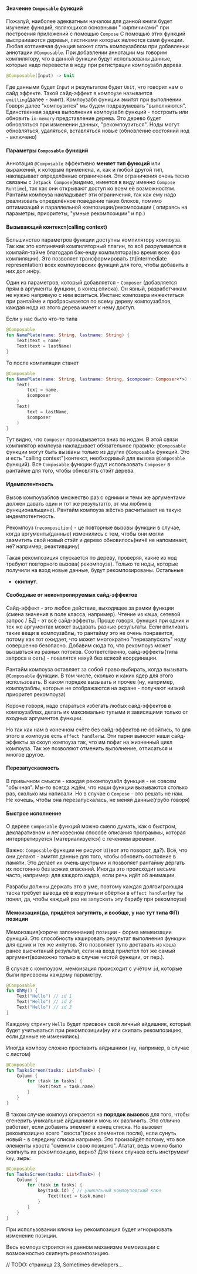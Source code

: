 #### Значение `Composable` функций

Пожалуй, наиболее адекватным началом для данной книги будет изучение функций, являющихся основными "
кирпичиками" при построения приложений с помощью `Compose`
С помощью этих функций выстраиваются деревья, листиками которых являются сами функции. Любая
котлинячая функция может стать компоузаблом при добавлении аннотации `@Composable`. При добавлении
аннотации мы говорим компилятору, что в данной функции будут использованы данные, которые надо
перевести в ноду при регистрации компоузабл дерева.

```kotlin
@Composable(Input) -> Unit
```

Где данными будет `Input` и результатом будет `Unit`, что говорит нам о сайд эффекте. Такой
сайд-эффект в компоузе называется `emitting`(далее - эмит). Компоузабл функции эмитят при
выполнении. Говоря далее "компоузится" мы будем подразумевать "выполняются". Единственная задача
выполнения компоузабл функций - построить или обновить `in-memory` представление дерева. Это дерево
будет обновляться при изменении данных, "рекомпоузиться". Ноды могут обновляться, удаляться,
вставляться новые (обновление состояний нод - включено)

#### Параметры `Composable` функций

Аннотация `@Composable` эффективно __меняет тип функций__ или выражений, к которым применена, и, как
и любой другой тип, накладывает определённые ограничения. Эти ограничения очень тесно связаны
с `Jetpack Compose`(видимо, имеется в виду именно `Compose Runtime`), так как они открывают доступ
ко всем её возможностям. Рантайм компоуза накладывает эти ограничения, так как ему надо реализовать
определённое поведение таких блоков, помимо оптимизаций и параллельной композиции/рекомпозиции (
опираясь на параметры, приоритеты, "умные рекомпозиции" и пр.)

#### Вызывающий контекст(calling context)

Большинство параметров функции доступны компилятору компоуза. Так как это котлинячий компиляторный
плагин, то всё разруливается в компайл-тайме благодаря бэк-енду компилятора(во время всех фаз
компиляции). Это позволяет трансформировать `IR`(intermediate representation) всех компоузовских
функций для того, чтобы добавить в них доп.инфу.

Один из параметров, который добавляется - `Composer` (добавляется прям в аргументы фунцкии, в конец
списка). Он явный, разработчикам не нужно напрямую с ним возиться. Инстанс композера инжектиться при
рантайме и пробрасывается по всему дереву компоузаблов, каждая нода из этого дерева имеет к нему
доступ.

Если у нас было что-то типа

```kotlin
@Composable
fun NamePlate(name: String, lastname: String) {
    Text(text = name)
    Text(text = lastName)
}
```

То после компиляции станет

```kotlin
@Composable
fun NamePlate(name: String, lastname: String, $composer: Composer<*>) {
    Text(
        text = name,
        $composer
    )
    Text(
        text = lastName,
        $composer
    )
}
```

Тут видно, что `Composer` прокидывается вниз по нодам. В этой связи компилятор компоуза накладывает
обязательное правило: `@Composable` функции могут быть вызваны только из других `@Composable`
функций. Это и есть "calling context"(контекст, необходимый для вызова `@Composable` функций).
Все `Composable` функции будут использовать `Composer` в рантайме для того, чтобы обновлять стэйт
дерева.

#### Идемпотентность

Вызов компоузаблов множество раз с одними и теми же аргументами должен давать один и тот же
результат(о, эт мы любим в функциональщине). Рантайм компоуза жёстко расчитывает на такую
индемпотентность.

Рекомпоуз (`recomposition`) - це повторные вызовы функции в случае, когда аргументы(данные)
изменились с тем, чтобы они могли заэмитить свой новый стэйт и дерево обновилось(ничё не напоминает,
не? например, реактивщину)

Такая рекомпозиция спускается по дереву, проверяя, какие из нод требуют повторного вызова(
рекомпоуза). Только те ноды, которые получили на вход новые данные, будут рекомпозированы. Остальные

- __скипнут__.

#### Свободные от неконтролируемых сайд-эффектов

Сайд-эффект - это любое действие, выходящее за рамки функции (смена значения в поле класса,
например). Чтение из кэша, сетевой запрос / БД - эт всё сайд-эффекты. Проще говоря, функция при
одних и тех же аргументах может выдавать разные результаты. Если впиливать такие вещи в компоузаблы,
то рантайму это не очень понравится, потому как тот ожидает, что может многократно "перезапускать"
ноду совершенно безопасно. Добавим сюда то, что рекомпоуз может вызывться из разных потоков.
Соответственно, сайд-эффекты(типа запроса в сеть) - повалятся нахуй без всякой координации.

Рантайм компоуза оставляет за собой право выбирать, когда вызывать `@Composable` функции. В том
числе, сколько и каких ядер для этого использовать. В каком порядке вызывать и прочее (ну, например,
компоузаблы, которые не отображаются на экране - получают низкий приоритет рекомпоуза)

Короче говоря, надо стараться избегать любых сайд-эффектов в компоузаблах, делать их максимально
тупыми и зависящими только от входных аргументов функции.

Но так как нам в конечном счёте без сайд-эффектов не обойтись, то для этого в компоузе
есть `effect handler`ы. Эти парни выносят наши сайд-эффекты за скоуп компоуза так, что им пофиг на
жизненный цикл компоуза. Так же позволяют отменить выполнение, отписаться и многое другое.

#### Перезапускаемость

В привычном смысле - каждая рекомпоузабл функция - не совсем "обычная". Мы-то всегда ждём, что наши
функции вызываются столько раз, сколько мы написали. Но в случае с `Compose` - это решать не нам. Не
хочешь, чтобы она перезапускалась, не меняй данные(грубо говоря)

#### Быстрое исполнение

О дереве `Composable` функций можно смело думать, как о быстром, декларативном и легковесном способе
описания программы, которая интерпретируется (материализуется) с течением времени.

Важно: `Composable` функции не рисуют `UI`(вот это поворот, да?). Всё, что они делают - эмитят
данные для того, чтобы обновить состояние в памяти. Это делает их очень шустрыми и позволяет
рантайму дёргать их постоянно без всяких опасений. Иногда это происходит весьма часто, например: для
каждого кадра, если речь идёт об анимации.

Разрабы должны держать это в уме, поэтому каждая долгоиграющая таска требует вывода её в корутины и
обёртки в `effect handler`(ну ты понял, да, чтобы каждый раз не запускать эту барибу при рекомпоузе)

#### Мемоизация(да, придётся загуглить, и вообще, у нас тут типа ФП) позиции

Мемоизация(короче запоминание) позиции - форма мемеизации функций. Это способность кэшировать
результат выполнения функции для одних и тех же инпутов. Это позволяет тупо доставать из кэша ранее
высчитаный результат, если на вход прилетел тот же самый аргумент(возможно только в случае чистой
функции, от пер.).

В случае с компоузом, мемоизация происходит с учётом `id`, которые были присвоены каждому параметру.

```kotlin
@Composable
fun OhMy() {
    Text("Hello") // id 1
    Text("Hello") // id 2
    Text("Hello") // id 3
}
```

Каждому стрингу `Hello` будет присвоен свой личный айдишник, который будет учитываться при
рекомпозиции(ну или скипать рекомпозицию, если данные не изменились).

Иногда композу сложно проставить айдишники (ну, например, в случае с листом)

```kotlin
@Composable
fun TasksScreen(tasks: List<Task>) {
    Column {
        for (task in tasks) {
            Text(text = task.name)
        }
    }
}
```

В таком случае компоуз опирается на __порядок вызовов__ для того, чтобы сгенерить уникальные
айдишники и мочь их различить. Это отлично работает, если добавить элемент в конец списка. Но
вызовет рекомпозицию всего "хвоста"(всех элементов после), если сунуть новый - в середину списка
например. Это произойдёт потому, что все элементы хвоста "сменили свою позицию". Ататат, ведь можно
было скипнуть их рекомпозицию, верно? Для таких случаев есть инструмент `key`, зырь:

```kotlin
@Composable
fun TasksScreen(tasks: List<Task>) {
    Column {
        for (task in tasks) {
            key(task.id) { // уникальный компоузовский ключ
                Text(text = task.name)
            }
        }
    }
}
```

При использовании ключа `key` рекомпозиция будет игнорировать изменение позиции.

Весь компоуз строится на данном механизме мемоизации с возможностью скипнуть рекомпозицию.

// TODO: страница 23, Sometimes developers...
